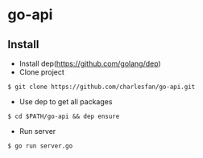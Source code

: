 # go-api

## Install
* Install dep(https://github.com/golang/dep)
* Clone project
```
$ git clone https://github.com/charlesfan/go-api.git
```
* Use dep to get all packages
```
$ cd $PATH/go-api && dep ensure
```
* Run server
```
$ go run server.go
```
